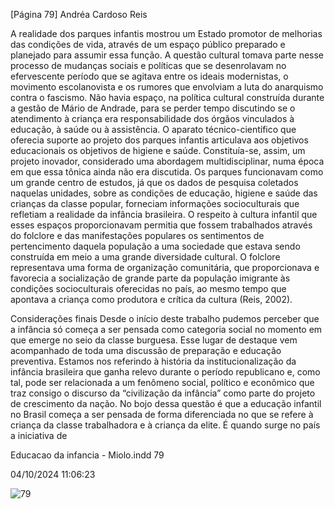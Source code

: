 [Página 79]
Andréa Cardoso Reis

A realidade dos parques infantis mostrou um Estado promotor de
melhorias das condições de vida, através de um espaço público preparado e planejado para assumir essa função.
A questão cultural tomava parte nesse processo de mudanças sociais e políticas que se desenrolavam no efervescente período que se
agitava entre os ideais modernistas, o movimento escolanovista e os
rumores que envolviam a luta do anarquismo contra o fascismo.
Não havia espaço, na política cultural construída durante a gestão
de Mário de Andrade, para se perder tempo discutindo se o atendimento à criança era responsabilidade dos órgãos vinculados à educação, à saúde ou à assistência. O aparato técnico-científico que oferecia suporte ao projeto dos parques infantis articulava aos objetivos
educacionais os objetivos de higiene e saúde. Constituía-se, assim, um
projeto inovador, considerado uma abordagem multidisciplinar, numa
época em que essa tônica ainda não era discutida.
Os parques funcionavam como um grande centro de estudos, já que
os dados de pesquisa coletados naquelas unidades, sobre as condições
de educação, higiene e saúde das crianças da classe popular, forneciam informações socioculturais que refletiam a realidade da infância
brasileira.
O respeito à cultura infantil que esses espaços proporcionavam permitia que fossem trabalhados através do folclore e das manifestações
populares os sentimentos de pertencimento daquela população a uma
sociedade que estava sendo construída em meio a uma grande diversidade cultural.
O folclore representava uma forma de organização comunitária,
que proporcionava e favorecia a socialização de grande parte da população imigrante às condições socioculturais oferecidas no país, ao
mesmo tempo que apontava a criança como produtora e crítica da cultura (Reis, 2002).

Considerações finais
Desde o início deste trabalho pudemos perceber que a infância só começa a ser pensada como categoria social no momento em que emerge
no seio da classe burguesa. Esse lugar de destaque vem acompanhado
de toda uma discussão de preparação e educação preventiva. Estamos
nos referindo à história da institucionalização da infância brasileira
que ganha relevo durante o período republicano e, como tal, pode ser
relacionada a um fenômeno social, político e econômico que traz consigo o discurso da “civilização da infância” como parte do projeto de
crescimento da nação.
No bojo dessa questão é que a educação infantil no Brasil começa a
ser pensada de forma diferenciada no que se refere à criança da classe
trabalhadora e à criança da elite. É quando surge no país a iniciativa de


Educacao da infancia - Miolo.indd 79

04/10/2024 11:06:23

![79](./img/page_79-01.jpg)
